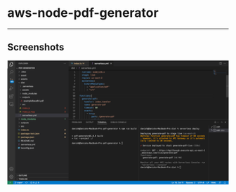 # aws-node-pdf-generator
***

## Screenshots
[![](screenshots/screenshot-1.png)](screenshots/screenshot-1.png)